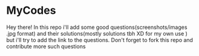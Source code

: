 # MyCodes
Hey there!
In this repo i'll add some good questions(screenshots/images .jpg format)  and their solutions(mostly solutions tbh XD for my own use ) but i'll try to add the link to the questions.
Don't forget to fork this repo and contribute more such questions 
